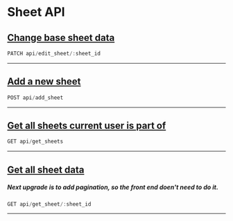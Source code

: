 # Sheet API
## [Change base sheet data](./API/get_all_users.md)
```js
PATCH api/edit_sheet/:sheet_id
```
***
## [Add a new sheet](./API/get_all_users.md)
```js
POST api/add_sheet
```
***
## [Get all sheets current user is part of](./API/get_all_users.md)
```js
GET api/get_sheets
```
***
## [Get all sheet data](./API/get_all_users.md)
##### Next upgrade is to add pagination, so the front end doen't need to do it.
```js
GET api/get_sheet/:sheet_id
```
***